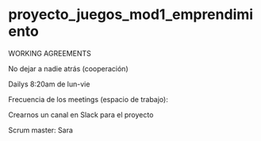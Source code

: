 # proyecto_juegos_mod1_emprendimiento

WORKING AGREEMENTS

No dejar a nadie atrás (cooperación)

Dailys 8:20am de lun-vie

Frecuencia de los meetings (espacio de trabajo):  <segun necesidad>

Crearnos un canal en Slack para el proyecto

Scrum master: Sara
